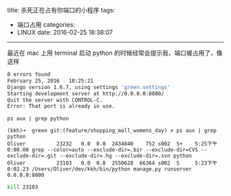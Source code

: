 title: 杀死正在占有你端口的小程序
tags:
  - 端口占用
categories:
  - LINUX
date: 2016-02-25 18:38:07
---

最近在 mac 上用 terminal 启动 python 的时候经常会提示我，端口被占用了，像这样
``` bash
0 errors found
February 25, 2016 - 18:25:21
Django version 1.6.7, using settings 'green.settings'
Starting development server at http://0.0.0.0:8000/
Quit the server with CONTROL-C.
Error: That port is already in use.
```

```
ps aux | grep python
```

```shell
(kkh)➜  green git:(feature/shopping_mall_womens_day) ✗ ps aux | grep python
Oliver          23232   0.0  0.0  2434840    752 s002  S+    5:25下午   0:00.00 grep --color=auto --exclude-dir=.bzr --exclude-dir=CVS --exclude-dir=.git --exclude-dir=.hg --exclude-dir=.svn python
Oliver          23103   0.0  0.8  2550628  66364 s002  S     5:23下午   0:02.23 /Users/Oliver/dev/kkh/bin/python manage.py runserver 0.0.0.0:8000
```

```bash
kill 23103
```
